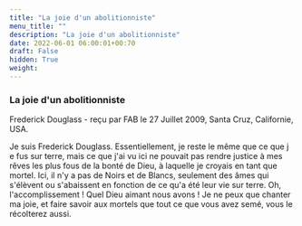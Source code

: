 ```yaml
---
title: "La joie d'un abolitionniste"
menu_title: ""
description: "La joie d'un abolitionniste"
date: 2022-06-01 06:00:01+00:70
draft: False
hidden: True
weight:
---
```

### La joie d'un abolitionniste

Frederick Douglass - reçu par FAB le 27 Juillet 2009, Santa Cruz, Californie, USA.

Je suis Frederick Douglass.
Essentiellement, je reste le même que ce que j e fus sur terre, mais ce que j'ai vu ici ne pouvait pas rendre justice à mes rêves les plus fous de la bonté de Dieu, à laquelle je croyais en tant que mortel. Ici, il n'y a pas de Noirs et de Blancs, seulement des âmes qui s'élèvent ou s'abaissent en fonction de ce qu'a été leur vie sur terre.
Oh, l'accomplissement ! Quel Dieu aimant nous avons ! Je ne peux que chanter ma joie, et faire savoir aux mortels que tout ce que vous avez semé, vous le récolterez aussi.
